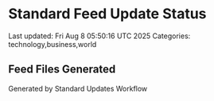 # Standard Feed Update Status
Last updated: Fri Aug  8 05:50:16 UTC 2025
Categories: technology,business,world

## Feed Files Generated

Generated by Standard Updates Workflow
